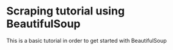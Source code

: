 # Scraping tutorial using BeautifulSoup

This is a basic tutorial in order to get started with BeautifulSoup
